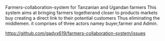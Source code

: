 Farmers-collaboration-system for Tanzanian and Ugandan farmers
This system aims at bringing farmers togetherand closer to products markets buy creating a direct link to their potential customers Thus eliminating the middlemen.
it comprises of three actors namey buyer,farmer and Admin.

https://github.com/gadyx619/farmers-collaboration-system/issues
